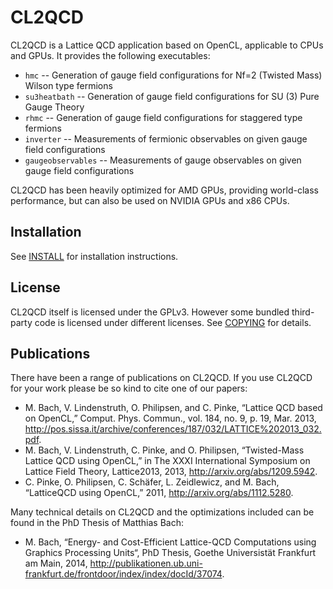 CL2QCD
======

CL2QCD is a Lattice QCD application based on OpenCL, applicable to CPUs and GPUs.
It provides the following executables:
 * `hmc` -- Generation of gauge field configurations for Nf=2 (Twisted Mass) Wilson type fermions
 * `su3heatbath` -- Generation of gauge field configurations for SU (3) Pure Gauge Theory
 * `rhmc` -- Generation of gauge field configurations for staggered type fermions
 * `inverter` -- Measurements of fermionic observables on given gauge field configurations
 * `gaugeobservables` -- Measurements of gauge observables on given gauge field configurations

CL2QCD has been heavily optimized for AMD GPUs, providing world-class performance, but can also be used on NVIDIA GPUs and x86 CPUs.

Installation
------------

See [INSTALL](INSTALL) for installation instructions.

License
-------

CL2QCD itself is licensed under the GPLv3.
However some bundled third-party code is licensed under different licenses.
See [COPYING](COPYING) for details.

Publications
------------

There have been a range of publications on CL2QCD.
If you use CL2QCD for your work please be so kind to cite one of our papers:

* M. Bach, V. Lindenstruth, O. Philipsen, and C. Pinke, “Lattice QCD based on OpenCL,” Comput. Phys. Commun., vol. 184, no. 9, p. 19, Mar. 2013, http://pos.sissa.it/archive/conferences/187/032/LATTICE%202013_032.pdf.
* M. Bach, V. Lindenstruth, C. Pinke, and O. Philipsen, “Twisted-Mass Lattice QCD using OpenCL,” in The XXXI International Symposium on Lattice Field Theory, Lattice2013, 2013, http://arxiv.org/abs/1209.5942.
* C. Pinke, O. Philipsen, C. Schäfer, L. Zeidlewicz, and M. Bach, “LatticeQCD using OpenCL,” 2011, http://arxiv.org/abs/1112.5280.

Many technical details on CL2QCD and the optimizations included can be found in the PhD Thesis of Matthias Bach:

* M. Bach, “Energy- and Cost-Efficient Lattice-QCD Computations using Graphics Processing Units“, PhD Thesis, Goethe Universistät Frankfurt am Main, 2014, http://publikationen.ub.uni-frankfurt.de/frontdoor/index/index/docId/37074.

